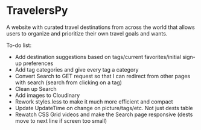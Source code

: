 # TravelersPy

A website with curated travel destinations from across the world that allows users to organize and prioritize their own travel goals and wants.

To-do list:
- Add destination suggestions based on tags/current favorites/initial sign-up preferences
- Add tag categories and give every tag a category
- Convert Search to GET request so that I can redirect from other pages with search (search from clicking on a tag)
- Clean up Search
- Add images to Cloudinary
- Rework styles.less to make it much more efficient and compact
- Update UpdateTime on change on picture/tags/etc. Not just dests table
- Rewatch CSS Grid videos and make the Search page responsive (dests move to next line if screen too small)